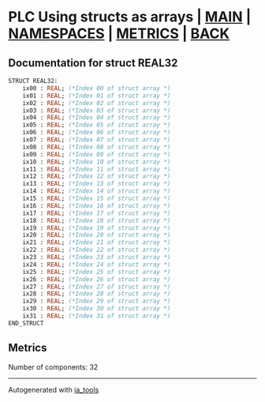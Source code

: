 # PLC Using structs as arrays | [MAIN] | [NAMESPACES] | [METRICS] | [BACK]  

## Documentation for struct REAL32  

```pascal
STRUCT REAL32:
    ix00 : REAL; (*Index 00 of struct array *)
    ix01 : REAL; (*Index 01 of struct array *)
    ix02 : REAL; (*Index 02 of struct array *)
    ix03 : REAL; (*Index 03 of struct array *)
    ix04 : REAL; (*Index 04 of struct array *)
    ix05 : REAL; (*Index 05 of struct array *)
    ix06 : REAL; (*Index 06 of struct array *)
    ix07 : REAL; (*Index 07 of struct array *)
    ix08 : REAL; (*Index 08 of struct array *)
    ix09 : REAL; (*Index 09 of struct array *)
    ix10 : REAL; (*Index 10 of struct array *)
    ix11 : REAL; (*Index 11 of struct array *)
    ix12 : REAL; (*Index 12 of struct array *)
    ix13 : REAL; (*Index 13 of struct array *)
    ix14 : REAL; (*Index 14 of struct array *)
    ix15 : REAL; (*Index 15 of struct array *)
    ix16 : REAL; (*Index 16 of struct array *)
    ix17 : REAL; (*Index 17 of struct array *)
    ix18 : REAL; (*Index 18 of struct array *)
    ix19 : REAL; (*Index 19 of struct array *)
    ix20 : REAL; (*Index 20 of struct array *)
    ix21 : REAL; (*Index 21 of struct array *)
    ix22 : REAL; (*Index 22 of struct array *)
    ix23 : REAL; (*Index 23 of struct array *)
    ix24 : REAL; (*Index 24 of struct array *)
    ix25 : REAL; (*Index 25 of struct array *)
    ix26 : REAL; (*Index 26 of struct array *)
    ix27 : REAL; (*Index 27 of struct array *)
    ix28 : REAL; (*Index 28 of struct array *)
    ix29 : REAL; (*Index 29 of struct array *)
    ix30 : REAL; (*Index 30 of struct array *)
    ix31 : REAL; (*Index 31 of struct array *)
END_STRUCT
```

## Metrics  

Number of components: 32  

---
Autogenerated with [ia_tools](https://github.com/tkucic/ia_tools)  

[MAIN]: ../../../../index_st.md
[NAMESPACES]: ../../nsList_st.md
[METRICS]: ../../../metrics_st.md
[BACK]: ../nsMain_st.md
